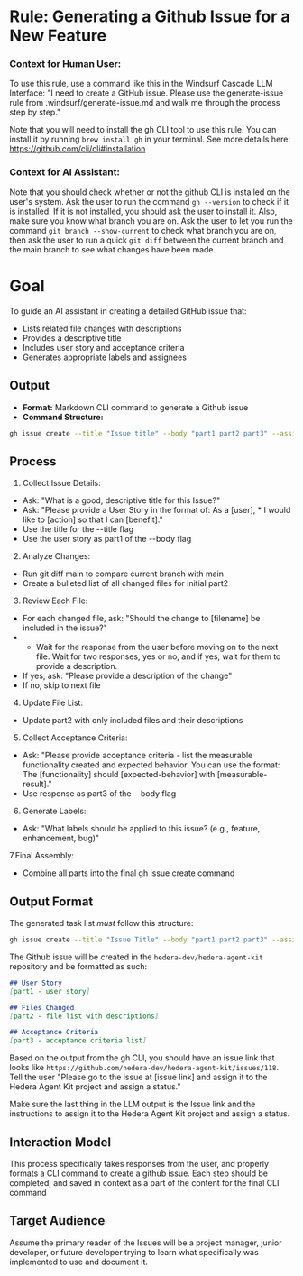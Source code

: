 # Rule: Generating a Github Issue for a New Feature
### Context for Human User: 
To use this rule, use a command like this in the Windsurf Cascade LLM Interface:
"I need to create a GitHub issue. Please use the generate-issue rule from .windsurf/generate-issue.md and walk me through the process step by step."

Note that you will need to install the gh CLI tool to use this rule. You can install it by running `brew install gh` in your terminal. See more details here: https://github.com/cli/cli#installation

### Context for AI Assistant: 
Note that you should check whether or not the github CLI is installed on the user's system. Ask the user to run the command `gh --version` to check if it is installed. If it is not installed, you should ask the user to install it. Also, make sure you know what branch you are on. Ask the user to let you run the command `git branch --show-current` to check what branch you are on, then ask the user to run a quick `git diff` between the current branch and the main branch to see what changes have been made.

# Goal
To guide an AI assistant in creating a detailed GitHub issue that:
- Lists related file changes with descriptions
- Provides a descriptive title
- Includes user story and acceptance criteria
- Generates appropriate labels and assignees

## Output

- **Format:** Markdown CLI command to generate a Github issue
- **Command Structure:** 
```bash
gh issue create --title "Issue title" --body "part1 part2 part3" --assignee @githubusername --label "label1,label2,label3" --project "Project Name" -R hedera-dev/hedera-agent-kit  
``` 

## Process
1. Collect Issue Details:
* Ask: "What is a good, descriptive title for this Issue?"
* Ask: "Please provide a User Story in the format of: As a [user], * I would like to [action] so that I can [benefit]."
* Use the title for the --title flag
* Use the user story as part1 of the --body flag


2. Analyze Changes:
* Run git diff main to compare current branch with main
* Create a bulleted list of all changed files for initial part2


3. Review Each File:

* For each changed file, ask: "Should the change to [filename] be included in the issue?"
* * Wait for the response from the user before moving on to the next file. Wait for two responses, yes or no, and if yes, wait for them to provide a description.
* If yes, ask: "Please provide a description of the change"
* If no, skip to next file


4. Update File List:

* Update part2 with only included files and their descriptions


5. Collect Acceptance Criteria:

* Ask: "Please provide acceptance criteria - list the measurable functionality created and expected behavior. You can use the format: The [functionality] should [expected-behavior] with [measurable-result]." 
* Use response as part3 of the --body flag


6. Generate Labels:

* Ask: "What labels should be applied to this issue? (e.g., feature, enhancement, bug)"


7.Final Assembly:

* Combine all parts into the final gh issue create command


## Output Format

The generated task list _must_ follow this structure:

```bash
gh issue create --title "Issue Title" --body "part1 part2 part3" --assignee @githubusername --label "label1,label2,label3" -R hedera-dev/hedera-agent-kit
```
The Github issue will be created in the `hedera-dev/hedera-agent-kit` repository and be formatted as such:

```markdown 
## User Story
[part1 - user story]

## Files Changed
[part2 - file list with descriptions]

## Acceptance Criteria
[part3 - acceptance criteria list]
```
Based on the output from the gh CLI, you should have an issue link that looks like `https://github.com/hedera-dev/hedera-agent-kit/issues/118`. Tell the user "Please go to the issue at [issue link] and assign it to the Hedera Agent Kit project and assign a status."

Make sure the last thing in the LLM output is the Issue link and the instructions to assign it to the Hedera Agent Kit project and assign a status.

## Interaction Model
This process specifically takes responses from the user, and properly formats a CLI command to create a github issue. Each step should be completed, and saved in context as a part of the content for the final CLI command

## Target Audience

Assume the primary reader of the Issues will be a project manager, junior developer, or future developer trying to learn what specifically was implemented to use and document it.
